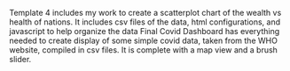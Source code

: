 Template 4 includes my work to create a scatterplot chart of the wealth vs health of nations. It includes csv files of the data, html configurations, and javascript to help organize the data
Final Covid Dashboard has everything needed to create display of some simple covid data, taken from the WHO website, compiled in csv files. It is complete with a map view and a brush slider.

